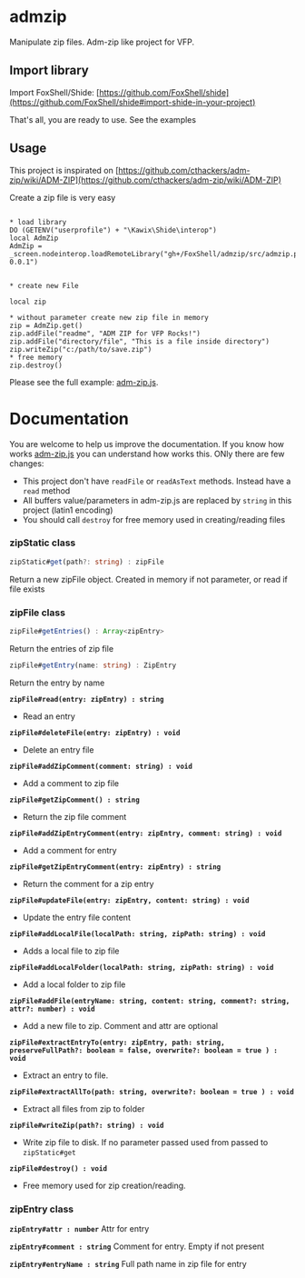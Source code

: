 # admzip
Manipulate zip files. Adm-zip like project for VFP.


## Import library

Import FoxShell/Shide: [https://github.com/FoxShell/shide](https://github.com/FoxShell/shide#import-shide-in-your-project)

That's all, you are ready to use. See the examples


## Usage

This project is inspirated on [https://github.com/cthackers/adm-zip/wiki/ADM-ZIP](https://github.com/cthackers/adm-zip/wiki/ADM-ZIP)

Create a zip file is very easy
```harbour

* load library
DO (GETENV("userprofile") + "\Kawix\Shide\interop")
local AdmZip
AdmZip = _screen.nodeinterop.loadRemoteLibrary("gh+/FoxShell/admzip/src/admzip.prg|admzip-0.0.1")


* create new File 

local zip

* without parameter create new zip file in memory
zip = AdmZip.get()
zip.addFile("readme", "ADM ZIP for VFP Rocks!")
zip.addFile("directory/file", "This is a file inside directory")
zip.writeZip("c:/path/to/save.zip")
* free memory
zip.destroy()
```

Please see the full example: [adm-zip.js](./examples/zip-create-read.prg). 


# Documentation

You are welcome to help us improve the documentation. If you know how works [adm-zip.js](./examples/zip-create-read.prg) you can understand how works this.
ONly there are few changes: 

- This project don't have ```readFile``` or ```readAsText``` methods. Instead have a ```read``` method
- All buffers value/parameters in adm-zip.js are replaced by ```string``` in this project (latin1 encoding)
- You should call ```destroy``` for free memory used in creating/reading files



### zipStatic class 


```typescript 
zipStatic#get(path?: string) : zipFile
```

Return a new zipFile object. Created in memory if not parameter, or read if file exists



### zipFile class

```typescript
zipFile#getEntries() : Array<zipEntry>
```

Return the entries of zip file


```typescript 
zipFile#getEntry(name: string) : ZipEntry
```

Return the entry by name


**```zipFile#read(entry: zipEntry) : string```**
- Read an entry

**```zipFile#deleteFile(entry: zipEntry) : void```**
- Delete an entry file

**```zipFile#addZipComment(comment: string) : void```**
- Add a comment to zip file

**```zipFile#getZipComment() : string```**
- Return the zip file comment

**```zipFile#addZipEntryComment(entry: zipEntry, comment: string) : void```**
- Add a comment for entry 

**```zipFile#getZipEntryComment(entry: zipEntry) : string```**
- Return the comment for a zip entry 

**```zipFile#updateFile(entry: zipEntry, content: string) : void```**
- Update the entry file content


**```zipFile#addLocalFile(localPath: string, zipPath: string) : void```**
- Adds a local file to zip file

**```zipFile#addLocalFolder(localPath: string, zipPath: string) : void```**
- Add a local folder to zip file

**```zipFile#addFile(entryName: string, content: string, comment?: string, attr?: number) : void```**
- Add a new file to zip. Comment and attr are optional

**```zipFile#extractEntryTo(entry: zipEntry, path: string, preserveFullPath?: boolean = false, overwrite?: boolean = true ) : void```**
- Extract an entry to file. 

**```zipFile#extractAllTo(path: string, overwrite?: boolean = true ) : void```**
- Extract all files from zip to folder

**```zipFile#writeZip(path?: string) : void```**
- Write zip file to disk. If no parameter passed used from passed to ```zipStatic#get```

**```zipFile#destroy() : void```**
- Free memory used for zip creation/reading.


### zipEntry class

**```zipEntry#attr : number```**
Attr for entry

**```zipEntry#comment : string```**
Comment for entry. Empty if not present

**```zipEntry#entryName : string```** 
Full path name in zip file for entry














